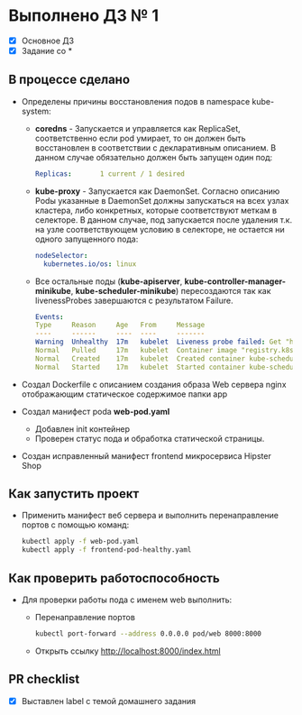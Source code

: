 # Выполнено ДЗ № 1

- [x] Основное ДЗ
- [x] Задание со *

## В процессе сделано

- Определены причины восстановления подов в namespace kube-system:
  - **coredns** - Запускается и управляется как ReplicaSet, соответственно если pod умирает, то он должен быть восстановлен в соответствии с декларативным описанием. В данном случае обязательно должен быть запущен один под:

    ```yaml
    Replicas:       1 current / 1 desired
    ```

  - **kube-proxy** - Запускается как DaemonSet. Согласно описанию Podы указанные в DaemonSet должны запускаться на всех узлах кластера, либо конкретных, которые соответствуют меткам в селекторе. В данном случае, под запускается после удаления т.к. на узле соответствующем условию в селекторе, не остается ни одного запущенного пода:

    ```yaml
    nodeSelector:
      kubernetes.io/os: linux
    ```

  - Все остальные поды (**kube-apiserver**, **kube-controller-manager-minikube**, **kube-scheduler-minikube**) пересоздаются так как livenessProbes завершаются с результатом Failure.

    ```yaml
    Events:
    Type     Reason     Age   From     Message
    ----     ------     ----  ----     -------
    Warning  Unhealthy  17m   kubelet  Liveness probe failed: Get "https://127.0.0.1:10259/healthz": dial tcp 127.0.0.1:10259: connect: connection refused
    Normal   Pulled     17m   kubelet  Container image "registry.k8s.io/kube-scheduler:v1.26.1" already present on machine
    Normal   Created    17m   kubelet  Created container kube-scheduler
    Normal   Started    17m   kubelet  Started container kube-scheduler
    ```

- Создал Dockerfile с описанием создания образа Web сервера nginx отображающим статическое содержимое папки app
- Создал манифест podа **web-pod.yaml**
  - Добавлен init контейнер
  - Проверен статус пода и обработка статической страницы.
- Создан исправленный манифест frontend микросервиса Hipster Shop

## Как запустить проект

- Применить манифест веб сервера и выполнить перенаправление портов с помощью команд:
  
  ```bash
  kubectl apply -f web-pod.yaml
  kubectl apply -f frontend-pod-healthy.yaml
  ```

## Как проверить работоспособность

- Для проверки работы пода с именем web выполнить:
  - Перенаправление портов

    ```bash
    kubectl port-forward --address 0.0.0.0 pod/web 8000:8000
    ```

  - Открыть ссылку <http://localhost:8000/index.html>

## PR checklist

- [x] Выставлен label с темой домашнего задания
